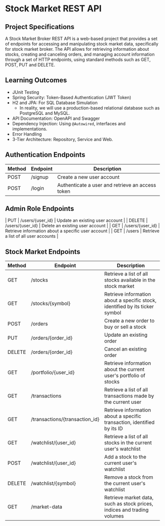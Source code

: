 # Stock Market REST API

## Project Specifications

A Stock Market Broker REST API is a web-based project that provides a set of endpoints for accessing and manipulating stock market data, specifically for stock market broker. The API allows for retrieving information about stocks, creating and canceling orders, and managing account information through a set of HTTP endpoints, using standard methods such as GET, POST, PUT and DELETE.

## Learning Outcomes

- JUnit Testing
- Spring Security: Token-Based Authentication (JWT Token)
- H2 and JPA: For SQL Database Simulation
  - In reality, we will use a production-based relational database such as PostgreSQL and MySQL.
- API Documentation: OpenAPI and Swagger
- Dependency Injection: Using `@Autowired`, interfaces and implementations.
- Error Handling
- 3-Tier Architecture: Repository, Service and Web.

## Authentication Endpoints

| Method | Endpoint | Description                                      |
| ------ | -------- | ------------------------------------------------ |
| POST   | /signup  | Create a new user account                        |
| POST   | /login   | Authenticate a user and retrieve an access token |

## Admin Role Endpoints

| PUT | /users/{user_id} | Update an existing user account |
| DELETE | /users/{user_id} | Delete an existing user account |
| GET | /users/{user_id} | Retrieve information about a specific user account |
| GET | /users | Retrieve a list of all user accounts |

## Stock Market Endpoints

| Method | Endpoint                       | Description                                                                  |
| ------ | ------------------------------ | ---------------------------------------------------------------------------- |
| GET    | /stocks                        | Retrieve a list of all stocks available in the stock market                  |
| GET    | /stocks/{symbol}               | Retrieve information about a specific stock, identified by its ticker symbol |
| POST   | /orders                        | Create a new order to buy or sell a stock                                    |
| PUT    | /orders/{order_id}             | Update an existing order                                                     |
| DELETE | /orders/{order_id}             | Cancel an existing order                                                     |
| GET    | /portfolio/{user_id}           | Retrieve information about the current user's portfolio of stocks            |
| GET    | /transactions                  | Retrieve a list of all transactions made by the current user                 |
| GET    | /transactions/{transaction_id} | Retrieve information about a specific transaction, identified by its ID      |
| GET    | /watchlist/{user_id}           | Retrieve a list of all stocks in the current user's watchlist                |
| POST   | /watchlist/{user_id}           | Add a stock to the current user's watchlist                                  |
| DELETE | /watchlist/{symbol}            | Remove a stock from the current user's watchlist                             |
| GET    | /market-data                   | Retrieve market data, such as stock prices, indices and trading volumes      |
